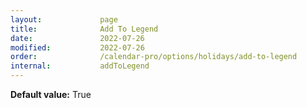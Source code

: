 ```yaml
---
layout:             page
title:              Add To Legend
date:               2022-07-26
modified:           2022-07-26
order:              /calendar-pro/options/holidays/add-to-legend
internal:           addToLegend
---
```

**Default value:** True